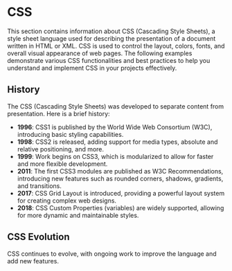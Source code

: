 # CSS

This section contains information about CSS (Cascading Style Sheets), a style sheet language used for describing the presentation of a document written in HTML or XML.
CSS is used to control the layout, colors, fonts, and overall visual appearance of web pages. The following examples demonstrate various CSS functionalities and best practices to help you understand and implement CSS in your projects effectively.

## History
The CSS (Cascading Style Sheets) was developed to separate content from presentation. Here is a brief history:

- **1996**: CSS1 is published by the World Wide Web Consortium (W3C), introducing basic styling capabilities.
- **1998**: CSS2 is released, adding support for media types, absolute and relative positioning, and more.
- **1999**: Work begins on CSS3, which is modularized to allow for faster and more flexible development.
- **2011**: The first CSS3 modules are published as W3C Recommendations, introducing new features such as rounded corners, shadows, gradients, and transitions.
- **2017**: CSS Grid Layout is introduced, providing a powerful layout system for creating complex web designs.
- **2018**: CSS Custom Properties (variables) are widely supported, allowing for more dynamic and maintainable styles.

## CSS Evolution
CSS continues to evolve, with ongoing work to improve the language and add new features.